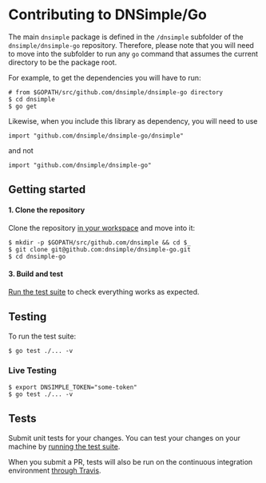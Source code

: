 # Contributing to DNSimple/Go

The main `dnsimple` package is defined in the `/dnsimple` subfolder of the `dnsimple/dnsimple-go` repository. Therefore, please note that you will need to move into the subfolder to run any `go` command that assumes the current directory to be the package root.

For example, to get the dependencies you will have to run:

    # from $GOPATH/src/github.com/dnsimple/dnsimple-go directory
    $ cd dnsimple
    $ go get

Likewise, when you include this library as dependency, you will need to use

    import "github.com/dnsimple/dnsimple-go/dnsimple"

and not

    import "github.com/dnsimple/dnsimple-go"


## Getting started

#### 1. Clone the repository

Clone the repository [in your workspace](https://golang.org/doc/code.html#Organization) and move into it:

```
$ mkdir -p $GOPATH/src/github.com/dnsimple && cd $_
$ git clone git@github.com:dnsimple/dnsimple-go.git
$ cd dnsimple-go
```

#### 3. Build and test

[Run the test suite](#testing) to check everything works as expected.


## Testing

To run the test suite:

```shell
$ go test ./... -v
```

### Live Testing

```shell
$ export DNSIMPLE_TOKEN="some-token"
$ go test ./... -v
```


## Tests

Submit unit tests for your changes. You can test your changes on your machine by [running the test suite](#testing).

When you submit a PR, tests will also be run on the continuous integration environment [through Travis](https://travis-ci.org/dnsimple/dnsimple-go).

